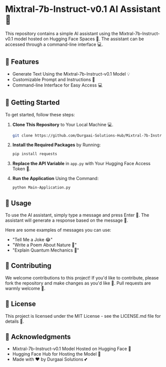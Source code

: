 # Mixtral-7b-Instruct-v0.1 AI Assistant 🤖

This repository contains a simple AI assistant using the Mixtral-7b-Instruct-v0.1 model hosted on Hugging Face Spaces 🚀. The assistant can be accessed through a command-line interface 💻.

## 🎉 Features

- Generate Text Using the Mixtral-7b-Instruct-v0.1 Model 💡
- Customizable Prompt and Instructions 📝
- Command-line Interface for Easy Access 💻

## 🚀 Getting Started

To get started, follow these steps:

1. **Clone This Repository** to Your Local Machine 💻.
   ```bash
   git clone https://github.com/Durgaai-Solutions-Hub/Mixtral-7b-Instruct-v0.1.git
   ```

2. **Install the Required Packages** by Running:
   ```bash
   pip install requests
   ```

3. **Replace the API Variable** in `app.py` with Your Hugging Face Access Token 🔑.

4. **Run the Application** Using the Command:
   ```bash
   python Main-Application.py
   ```

## 💬 Usage

To use the AI assistant, simply type a message and press Enter 💬. The assistant will generate a response based on the message 🤔.

Here are some examples of messages you can use:

- "Tell Me a Joke 😂"
- "Write a Poem About Nature 🌳"
- "Explain Quantum Mechanics 🤯"

## 🤝 Contributing

We welcome contributions to this project! If you'd like to contribute, please fork the repository and make changes as you'd like 📝. Pull requests are warmly welcome 🤝.

## 📝 License

This project is licensed under the MIT License - see the LICENSE.md file for details 📝.

## 🙏 Acknowledgments

- Mixtral-7b-Instruct-v0.1 Model Hosted on Hugging Face 🤖
- Hugging Face Hub for Hosting the Model 🚀
- Made with ❤️ by Durgaai Solutions 💕
